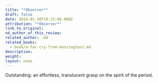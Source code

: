 ```yaml
---
title: "*Observer*"
draft: false
date: 2014-01-30T19:23:00.000Z
attribution: "*Observer*"
link_to_original:
nd_author_of_this_review:
related_author: .md
related_books:
  - book/a-far-cry-from-kensington1.md
description:
weight:
layout: none
---
```

Outstanding: an effortless, translucent grasp on the spirit of the period.

